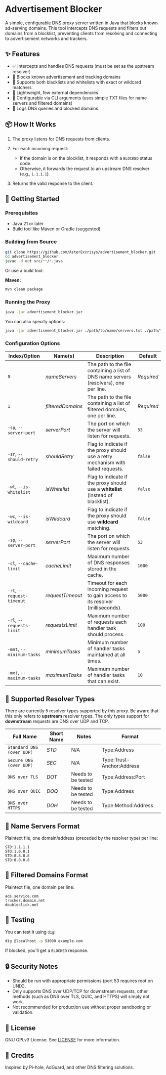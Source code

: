 # Advertisement Blocker

A simple, configurable DNS proxy server written in Java that blocks known ad-serving domains. This tool intercepts DNS requests and filters out domains from a blocklist, preventing clients from resolving and connecting to advertisement networks and trackers.

## ✨ Features

* ✅ Intercepts and handles DNS requests (must be set as the upstream resolver)
* 🚫 Blocks known advertisement and tracking domains
* 📝 Supports both blacklists and whitelists with exact or wildcard matchers
* 💾 Lightweight, few external dependencies
* 🔧 Configurable via CLI arguments (uses simple TXT files for name servers and filtered domains)
* 📄 Logs DNS queries and blocked domains

## 📦 How It Works

1. The proxy listens for DNS requests from clients.
2. For each incoming request:

   * If the domain is on the blocklist, it responds with a `BLOCKED` status code.
   * Otherwise, it forwards the request to an upstream DNS resolver (e.g., `1.1.1.1`).
3. Returns the valid response to the client.

## 🚀 Getting Started

### Prerequisites

* Java 21 or later
* Build tool like Maven or Gradle (suggested)

### Building from Source

```bash
git clone https://github.com/AsterExcrisys/advertisement_blocker.git
cd advertisement_blocker
javac -d out src/**/*.java
```

Or use a build tool:

**Maven:**

```bash
mvn clean package
```

### Running the Proxy

```bash
java -jar advertisement_blocker.jar
```

You can also specify options:

```bash
java -jar advertisement_blocker.jar ./path/to/name/servers.txt ./path/to/filtered/domains.txt --server-port=53000
```

### Configuration Options

| **Index/Option**           | **Name(s)**       | **Description**                                                                       | **Default** |
|----------------------------|-------------------|---------------------------------------------------------------------------------------|-------------|
| `0`                        | *nameServers*     | The path to the file containing a list of DNS name servers (resolvers), one per line. | *Required*  |
| `1`                        | *filteredDomains* | The path to the file containing a list of filtered domains, one per line.             | *Required*  |
| `-sp`, `--server-port`     | *serverPort*      | The port on which the server will listen for requests.                                | `53`        |
| `-sr`, `--should-retry`    | *shouldRetry*     | Flag to indicate if the proxy should use a retry mechanism with failed requests.      | `false`     |
| `-wl`, `--is-whitelist`    | *isWhitelist*     | Flag to indicate if the proxy should use a **whitelist** (instead of blacklist).      | `false`     |
| `-wc`, `--is-wildcard`     | *isWildcard*      | Flag to indicate if the proxy should use **wildcard** matching.                       | `false`     |
| `-sp`, `--server-port`     | *serverPort*      | The port on which the server will listen for requests.                                | `53`        |
| `-cl`, `--cache-limit`     | *cacheLimit*      | Maximum number of DNS responses stored in the cache.                                  | `1000`      |
| `-rt`, `--request-timeout` | *requestTimeout*  | Timeout for each incoming request to gain access to its resolver (milliseconds).      | `5000`      |
| `-rl`, `--requests-limit`  | *requestsLimit*   | Maximum number of requests each handler task should process.                          | `100`       |
| `-mnt`, `--minimum-tasks`  | *minimumTasks*    | Minimum number of handler tasks maintained at all times.                              | `5`         |
| `-mxt`, `--maximum-tasks`  | *maximumTasks*    | Maximum number of handler tasks that can exist.                                       | `10`        |

## 📄 Supported Resolver Types

There are currently 5 resolver types supported by this proxy. Be aware that this only refers to **upstream** resolver types. The only types support for **downstream** requests are DNS over UDP and TCP.

| **Full Name**             | **Short Name** | **Notes**          | **Format**                |
|---------------------------|----------------|--------------------|---------------------------|
| `Standard DNS (over UDP)` | *STD*          | N/A                | Type:Address              |
| `Secure DNS (over UDP)`   | *SEC*          | N/A                | Type:Trust-Anchor:Address |
| `DNS over TLS`            | *DOT*          | Needs to be tested | Type:Address:Port         |
| `DNS over QUIC`           | *DOQ*          | Needs to be tested | Type:Address              |
| `DNS over HTTPS`          | *DOH*          | Needs to be tested | Type:Method:Address       |

## 📄 Name Servers Format

Plaintext file, one domain/address (preceded by the resolver type) per line:

```
STD:1.1.1.1
STD:1.0.0.1
STD:8.8.8.8
STD:8.0.0.8
```

## 📄 Filtered Domains Format

Plaintext file, one domain per line:

```
ads.service.com
tracker.domain.net
doubleclick.net
```

## 🧪 Testing

You can test it using `dig`:

```bash
dig @localhost -p 53000 example.com
```

If blocked, you'll get a `BLOCKED` response.

## 🔒 Security Notes

* Should be run with appropriate permissions (port 53 requires root on UNIX).
* Only supports DNS over UDP/TCP for downstream requests, other methods (such as DNS over TLS, QUIC, and HTTPS) will simply not work.
* Not recommended for production use without proper sandboxing or validation.

## 📜 License

GNU GPLv3 License. See [LICENSE](LICENSE) for more information.

## 🙌 Credits

Inspired by Pi-hole, AdGuard, and other DNS filtering solutions.
